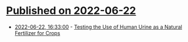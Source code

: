 # [Published on 2022-06-22](index.md)

* [2022-06-22, 16:33:00](https://soylentnews.org/article.pl?sid=22/06/22/0451216&from=rss) - [Testing the Use of Human Urine as a Natural Fertilizer for Crops](https://soylentnews.org/article.pl?sid=22/06/22/0451216&from=rss)
